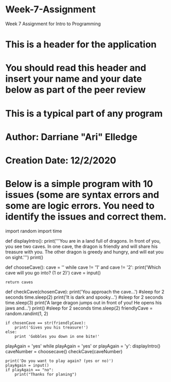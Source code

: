# Week-7-Assignment
Week 7 Assignment for Intro to Programming
# This is a header for the application
# You should read this header and insert your name and your date below as part of the peer review
# This is a typical part of any program
# Author: Darriane "Ari" Elledge
# Creation Date: 12/2/2020
# Below is a simple program with 10 issues (some are syntax errors and some are logic errors.  You need to identify the issues and correct them.

import random
import time

def displayIntro():
	print('''You are in a land full of dragons. In front of you,
	you see two caves. In one cave, the dragon is friendly
	and will share his treasure with you. The other dragon
	is greedy and hungry, and will eat you on sight.''')
	print()

def chooseCave():
    cave = ''
	while cave != '1' and cave != '2':
		print('Which cave will you go into? (1 or 2)')
		cave = input()

	return caves

def checkCave(chosenCave):
	print('You approach the cave...')
	#sleep for 2 seconds
	time.sleep(2)
	print('It is dark and spooky...')
	#sleep for 2 seconds
	time.sleep(3)
	print('A large dragon jumps out in front of you! He opens his jaws and...')
	print()
	#sleep for 2 seconds
	time.sleep(2)
	friendlyCave = random.randint(1, 2)

	if chosenCave == str(friendlyCave):
		print('Gives you his treasure!')
	else:
		print 'Gobbles you down in one bite!'

playAgain = 'yes'
while playAgain = 'yes' or playAgain = 'y':
	displayIntro()
	caveNumber = choosecave()
	checkCave(caveNumber)
    
	print('Do you want to play again? (yes or no)')
	playAgain = input()
	if playAgain == "no":
		print("Thanks for planing")
